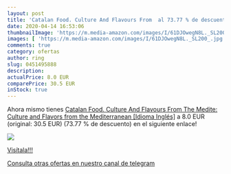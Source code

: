 ```yaml
---
layout: post
title: 'Catalan Food. Culture And Flavours From  al 73.77 % de descuento'
date: 2020-04-14 16:53:06
thumbnailImage: 'https://m.media-amazon.com/images/I/61DJOwegN8L._SL200_.jpg'
images: [ 'https://m.media-amazon.com/images/I/61DJOwegN8L._SL200_.jpg' ]
comments: true
category: ofertas
author: ring
slug: 0451495888
description:
actualPrice: 8.0 EUR
comparePrice: 30.5 EUR
inStock: true
---
```


Ahora mismo tienes [Catalan Food. Culture And Flavours From The Medite: Culture and Flavors from the Mediterranean [Idioma Inglés]](https://www.amazon.es/dp/0451495888/?tag=redken-21) a 8.0 EUR (original: 30.5 EUR) (73.77 %  de descuento) en el siguiente enlace!

[![](https://m.media-amazon.com/images/I/61DJOwegN8L._SL200_.jpg)](https://www.amazon.es/dp/0451495888/?tag=redken-21)

[Visítala!!!](https://www.amazon.es/dp/0451495888/?tag=redken-21)

[Consulta otras ofertas en nuestro canal de telegram](https://t.me/s/ofertas25)
